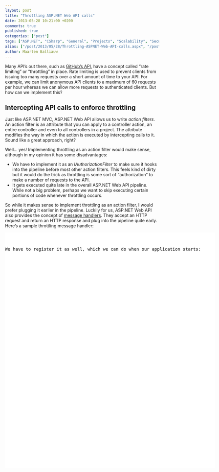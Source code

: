 ```yaml
---
layout: post
title: "Throttling ASP.NET Web API calls"
date: 2013-05-28 10:21:00 +0200
comments: true
published: true
categories: ["post"]
tags: ["ASP.NET", "CSharp", "General", "Projects", "Scalability", "Security", "Software", "WebAPI"]
alias: ["/post/2013/05/28/Throttling-ASPNET-Web-API-calls.aspx", "/post/2013/05/28/throttling-aspnet-web-api-calls.aspx"]
author: Maarten Balliauw
---
```

<p>Many API&rsquo;s out there, such as <a href="http://developer.github.com/v3/#rate-limiting">GitHub&rsquo;s API</a>, have a concept called &ldquo;rate limiting&rdquo; or &ldquo;throttling&rdquo; in place. Rate limiting is used to prevent clients from issuing too many requests over a short amount of time to your API. For example, we can limit anonymous API clients to a maximum of 60 requests per hour whereas we can allow more requests to authenticated clients. But how can we implement this?</p>
<h2>Intercepting API calls to enforce throttling</h2>
<p>Just like ASP.NET MVC, ASP.NET Web API allows us to write <em>action filters</em>. An action filter is an attribute that you can apply to a controller action, an entire controller and even to all controllers in a project. The attribute modifies the way in which the action is executed by intercepting calls to it. Sound like a great approach, right?</p>
<p>Well&hellip; yes! Implementing throttling as an action filter would make sense, although in my opinion it has some disadvantages:</p>
<ul>
<li>We have to implement it as an <em>IAuthorizationFilter</em> to make sure it hooks into the pipeline before most other action filters. This feels kind of dirty but it would do the trick as throttling is some sort of &ldquo;authorization&rdquo; to make a number of requests to the API.</li>
<li>It gets executed quite late in the overall ASP.NET Web API pipeline. While not a big problem, perhaps we want to skip executing certain portions of code whenever throttling occurs.</li>
</ul>
<p>So while it makes sense to implement throttling as an action filter, I would prefer plugging it earlier in the pipeline. Luckily for us, ASP.NET Web API also provides the concept of <a href="http://www.asp.net/web-api/overview/working-with-http/http-message-handlers">message handlers</a>. They accept an HTTP request and return an HTTP response and plug into the pipeline quite early. Here&rsquo;s a sample throttling message handler:</p>
<div id="scid:9D7513F9-C04C-4721-824A-2B34F0212519:d664b91e-aebf-452f-aaf9-ab2627ff7ac5" class="wlWriterEditableSmartContent" style="float: none; margin: 0px; display: inline; padding: 0px;">
<pre style="width: 687px; height: 770px; background-color: white; overflow: auto;"><div><!--

Code highlighting produced by Actipro CodeHighlighter (freeware)
http://www.CodeHighlighter.com/

--><span style="color: #008080;"> 1</span> <span style="color: #0000ff;">public</span><span style="color: #000000;"> </span><span style="color: #0000ff;">class</span><span style="color: #000000;"> ThrottlingHandler
</span><span style="color: #008080;"> 2</span> <span style="color: #000000;">    : DelegatingHandler
</span><span style="color: #008080;"> 3</span> <span style="color: #000000;">{
</span><span style="color: #008080;"> 4</span> <span style="color: #000000;">    </span><span style="color: #0000ff;">protected</span><span style="color: #000000;"> </span><span style="color: #0000ff;">override</span><span style="color: #000000;"> Task</span><span style="color: #000000;">&lt;</span><span style="color: #000000;">HttpResponseMessage</span><span style="color: #000000;">&gt;</span><span style="color: #000000;"> SendAsync(HttpRequestMessage request, CancellationToken cancellationToken)
</span><span style="color: #008080;"> 5</span> <span style="color: #000000;">    {
</span><span style="color: #008080;"> 6</span> <span style="color: #000000;">        var identifier </span><span style="color: #000000;">=</span><span style="color: #000000;"> request.GetClientIpAddress();
</span><span style="color: #008080;"> 7</span> <span style="color: #000000;">
</span><span style="color: #008080;"> 8</span> <span style="color: #000000;">        </span><span style="color: #0000ff;">long</span><span style="color: #000000;"> currentRequests </span><span style="color: #000000;">=</span><span style="color: #000000;"> </span><span style="color: #800080;">1</span><span style="color: #000000;">;
</span><span style="color: #008080;"> 9</span> <span style="color: #000000;">        </span><span style="color: #0000ff;">long</span><span style="color: #000000;"> maxRequestsPerHour </span><span style="color: #000000;">=</span><span style="color: #000000;"> </span><span style="color: #800080;">60</span><span style="color: #000000;">;
</span><span style="color: #008080;">10</span> <span style="color: #000000;">
</span><span style="color: #008080;">11</span> <span style="color: #000000;">        </span><span style="color: #0000ff;">if</span><span style="color: #000000;"> (HttpContext.Current.Cache[</span><span style="color: #0000ff;">string</span><span style="color: #000000;">.Format(</span><span style="color: #800000;">"</span><span style="color: #800000;">throttling_{0}</span><span style="color: #800000;">"</span><span style="color: #000000;">, identifier)] </span><span style="color: #000000;">!=</span><span style="color: #000000;"> </span><span style="color: #0000ff;">null</span><span style="color: #000000;">)
</span><span style="color: #008080;">12</span> <span style="color: #000000;">        {
</span><span style="color: #008080;">13</span> <span style="color: #000000;">            currentRequests </span><span style="color: #000000;">=</span><span style="color: #000000;"> (</span><span style="color: #0000ff;">long</span><span style="color: #000000;">)System.Web.HttpContext.Current.Cache[</span><span style="color: #0000ff;">string</span><span style="color: #000000;">.Format(</span><span style="color: #800000;">"</span><span style="color: #800000;">throttling_{0}</span><span style="color: #800000;">"</span><span style="color: #000000;">, identifier)] </span><span style="color: #000000;">+</span><span style="color: #000000;"> </span><span style="color: #800080;">1</span><span style="color: #000000;">;
</span><span style="color: #008080;">14</span> <span style="color: #000000;">            HttpContext.Current.Cache[</span><span style="color: #0000ff;">string</span><span style="color: #000000;">.Format(</span><span style="color: #800000;">"</span><span style="color: #800000;">throttling_{0}</span><span style="color: #800000;">"</span><span style="color: #000000;">, identifier)] </span><span style="color: #000000;">=</span><span style="color: #000000;"> currentRequests;
</span><span style="color: #008080;">15</span> <span style="color: #000000;">        }
</span><span style="color: #008080;">16</span> <span style="color: #000000;">        </span><span style="color: #0000ff;">else</span><span style="color: #000000;">
</span><span style="color: #008080;">17</span> <span style="color: #000000;">        {
</span><span style="color: #008080;">18</span> <span style="color: #000000;">            HttpContext.Current.Cache.Add(</span><span style="color: #0000ff;">string</span><span style="color: #000000;">.Format(</span><span style="color: #800000;">"</span><span style="color: #800000;">throttling_{0}</span><span style="color: #800000;">"</span><span style="color: #000000;">, identifier), currentRequests,
</span><span style="color: #008080;">19</span> <span style="color: #000000;">                                                     </span><span style="color: #0000ff;">null</span><span style="color: #000000;">, Cache.NoAbsoluteExpiration, TimeSpan.FromHours(</span><span style="color: #800080;">1</span><span style="color: #000000;">),
</span><span style="color: #008080;">20</span> <span style="color: #000000;">                                                     CacheItemPriority.Low, </span><span style="color: #0000ff;">null</span><span style="color: #000000;">);
</span><span style="color: #008080;">21</span> <span style="color: #000000;">        }
</span><span style="color: #008080;">22</span> <span style="color: #000000;">
</span><span style="color: #008080;">23</span> <span style="color: #000000;">        Task</span><span style="color: #000000;">&lt;</span><span style="color: #000000;">HttpResponseMessage</span><span style="color: #000000;">&gt;</span><span style="color: #000000;"> response </span><span style="color: #000000;">=</span><span style="color: #000000;"> </span><span style="color: #0000ff;">null</span><span style="color: #000000;">;
</span><span style="color: #008080;">24</span> <span style="color: #000000;">        </span><span style="color: #0000ff;">if</span><span style="color: #000000;"> (currentRequests </span><span style="color: #000000;">&gt;</span><span style="color: #000000;"> maxRequestsPerHour)
</span><span style="color: #008080;">25</span> <span style="color: #000000;">        {
</span><span style="color: #008080;">26</span> <span style="color: #000000;">            response </span><span style="color: #000000;">=</span><span style="color: #000000;"> CreateResponse(request, HttpStatusCode.Conflict, </span><span style="color: #800000;">"</span><span style="color: #800000;">You are being throttled.</span><span style="color: #800000;">"</span><span style="color: #000000;">);
</span><span style="color: #008080;">27</span> <span style="color: #000000;">        }
</span><span style="color: #008080;">28</span> <span style="color: #000000;">        </span><span style="color: #0000ff;">else</span><span style="color: #000000;">
</span><span style="color: #008080;">29</span> <span style="color: #000000;">        {
</span><span style="color: #008080;">30</span> <span style="color: #000000;">            response </span><span style="color: #000000;">=</span><span style="color: #000000;"> </span><span style="color: #0000ff;">base</span><span style="color: #000000;">.SendAsync(request, cancellationToken);
</span><span style="color: #008080;">31</span> <span style="color: #000000;">        }
</span><span style="color: #008080;">32</span> <span style="color: #000000;">
</span><span style="color: #008080;">33</span> <span style="color: #000000;">        </span><span style="color: #0000ff;">return</span><span style="color: #000000;"> response;
</span><span style="color: #008080;">34</span> <span style="color: #000000;">    }
</span><span style="color: #008080;">35</span> <span style="color: #000000;">
</span><span style="color: #008080;">36</span> <span style="color: #000000;">    </span><span style="color: #0000ff;">protected</span><span style="color: #000000;"> Task</span><span style="color: #000000;">&lt;</span><span style="color: #000000;">HttpResponseMessage</span><span style="color: #000000;">&gt;</span><span style="color: #000000;"> CreateResponse(HttpRequestMessage request, HttpStatusCode statusCode, </span><span style="color: #0000ff;">string</span><span style="color: #000000;"> message)
</span><span style="color: #008080;">37</span> <span style="color: #000000;">    {
</span><span style="color: #008080;">38</span> <span style="color: #000000;">        var tsc </span><span style="color: #000000;">=</span><span style="color: #000000;"> </span><span style="color: #0000ff;">new</span><span style="color: #000000;"> TaskCompletionSource</span><span style="color: #000000;">&lt;</span><span style="color: #000000;">HttpResponseMessage</span><span style="color: #000000;">&gt;</span><span style="color: #000000;">();
</span><span style="color: #008080;">39</span> <span style="color: #000000;">        var response </span><span style="color: #000000;">=</span><span style="color: #000000;"> request.CreateResponse(statusCode);
</span><span style="color: #008080;">40</span> <span style="color: #000000;">        response.ReasonPhrase </span><span style="color: #000000;">=</span><span style="color: #000000;"> message;
</span><span style="color: #008080;">41</span> <span style="color: #000000;">        response.Content </span><span style="color: #000000;">=</span><span style="color: #000000;"> </span><span style="color: #0000ff;">new</span><span style="color: #000000;"> StringContent(message);
</span><span style="color: #008080;">42</span> <span style="color: #000000;">        tsc.SetResult(response);
</span><span style="color: #008080;">43</span> <span style="color: #000000;">        </span><span style="color: #0000ff;">return</span><span style="color: #000000;"> tsc.Task;
</span><span style="color: #008080;">44</span> <span style="color: #000000;">    }
</span><span style="color: #008080;">45</span> <span style="color: #000000;">}</span></div></pre>
<!-- Code inserted with Steve Dunn's Windows Live Writer Code Formatter Plugin.  http://dunnhq.com --></div>
<p>We have to register it as well, which we can do when our application starts:</p>
<div id="scid:9D7513F9-C04C-4721-824A-2B34F0212519:7fcd0f99-3bdb-4f19-b4f9-ba339dd54af2" class="wlWriterEditableSmartContent" style="float: none; margin: 0px; display: inline; padding: 0px;">
<pre style="width: 687px; height: 36px; background-color: white; overflow: auto;"><div><!--

Code highlighting produced by Actipro CodeHighlighter (freeware)
http://www.CodeHighlighter.com/

--><span style="color: #008080;">1</span> <span style="color: #000000;">config.MessageHandlers.Add(</span><span style="color: #0000ff;">new</span><span style="color: #000000;"> ThrottlingHandler());</span></div></pre>
<!-- Code inserted with Steve Dunn's Windows Live Writer Code Formatter Plugin.  http://dunnhq.com --></div>
<p>The throttling handler above isn&rsquo;t ideal. It&rsquo;s not very extensible nor does it allow scaling out on a web farm. And it&rsquo;s bound to being hosted in ASP.NET on IIS. <strong>It&rsquo;s <em>bad</em>!</strong> Since there&rsquo;s already a great project called <a href="https://github.com/WebApiContrib/WebAPIContrib">WebApiContrib</a>, I decided to contribute a better throttling handler to it.</p>
<h2>Using the WebApiContrib ThrottlingHandler</h2>
<p>The easiest way of using the <em>ThrottlingHandler</em> is by registering it using simple parameters like the following, which throttles every user at 60 requests per hour:</p>
<div id="scid:9D7513F9-C04C-4721-824A-2B34F0212519:eaa16712-5767-4b75-b90b-523c0cf1438f" class="wlWriterEditableSmartContent" style="float: none; margin: 0px; display: inline; padding: 0px;">
<pre style="width: 687px; height: 72px; background-color: white; overflow: auto;"><div><!--

Code highlighting produced by Actipro CodeHighlighter (freeware)
http://www.CodeHighlighter.com/

--><span style="color: #008080;">1</span> <span style="color: #000000;">config.MessageHandlers.Add(</span><span style="color: #0000ff;">new</span><span style="color: #000000;"> ThrottlingHandler(
</span><span style="color: #008080;">2</span> <span style="color: #000000;">    </span><span style="color: #0000ff;">new</span><span style="color: #000000;"> InMemoryThrottleStore(), 
</span><span style="color: #008080;">3</span> <span style="color: #000000;">    id </span><span style="color: #000000;">=&gt;</span><span style="color: #000000;"> </span><span style="color: #800080;">60</span><span style="color: #000000;">, 
</span><span style="color: #008080;">4</span> <span style="color: #000000;">    TimeSpan.FromHours(</span><span style="color: #800080;">1</span><span style="color: #000000;">)));</span></div></pre>
<!-- Code inserted with Steve Dunn's Windows Live Writer Code Formatter Plugin.  http://dunnhq.com --></div>
<p>The <em>IThrottleStore</em> interface stores id + current number of requests. There&rsquo;s only an in-memory store available but you can easily extend it to write this in a distributed cache or a database.</p>
<p>What&rsquo;s interesting is we can change how our <em>ThrottlingHandler</em> behaves quite easily. Let&rsquo;s give a specific IP address a better rate limit:</p>
<div id="scid:9D7513F9-C04C-4721-824A-2B34F0212519:6876c19d-300b-4ecc-b0f1-5fc7e86f453e" class="wlWriterEditableSmartContent" style="float: none; margin: 0px; display: inline; padding: 0px;">
<pre style="width: 687px; height: 187px; background-color: white; overflow: auto;"><div><!--

Code highlighting produced by Actipro CodeHighlighter (freeware)
http://www.CodeHighlighter.com/

--><span style="color: #008080;"> 1</span> <span style="color: #000000;">config.MessageHandlers.Add(</span><span style="color: #0000ff;">new</span><span style="color: #000000;"> ThrottlingHandler(
</span><span style="color: #008080;"> 2</span> <span style="color: #000000;">    </span><span style="color: #0000ff;">new</span><span style="color: #000000;"> InMemoryThrottleStore(), 
</span><span style="color: #008080;"> 3</span> <span style="color: #000000;">    id </span><span style="color: #000000;">=&gt;</span><span style="color: #000000;">
</span><span style="color: #008080;"> 4</span> <span style="color: #000000;">        {
</span><span style="color: #008080;"> 5</span> <span style="color: #000000;">            </span><span style="color: #0000ff;">if</span><span style="color: #000000;"> (id </span><span style="color: #000000;">==</span><span style="color: #000000;"> </span><span style="color: #800000;">"</span><span style="color: #800000;">10.0.0.1</span><span style="color: #800000;">"</span><span style="color: #000000;">)
</span><span style="color: #008080;"> 6</span> <span style="color: #000000;">            {
</span><span style="color: #008080;"> 7</span> <span style="color: #000000;">                </span><span style="color: #0000ff;">return</span><span style="color: #000000;"> </span><span style="color: #800080;">5000</span><span style="color: #000000;">;
</span><span style="color: #008080;"> 8</span> <span style="color: #000000;">            }
</span><span style="color: #008080;"> 9</span> <span style="color: #000000;">            </span><span style="color: #0000ff;">return</span><span style="color: #000000;"> </span><span style="color: #800080;">60</span><span style="color: #000000;">;
</span><span style="color: #008080;">10</span> <span style="color: #000000;">        }, 
</span><span style="color: #008080;">11</span> <span style="color: #000000;">    TimeSpan.FromHours(</span><span style="color: #800080;">1</span><span style="color: #000000;">)));</span></div></pre>
<!-- Code inserted with Steve Dunn's Windows Live Writer Code Formatter Plugin.  http://dunnhq.com --></div>
<p>Wait&hellip; Are you telling me this is all IP based? Well yes, by default. But overriding the <em>ThrottlingHandler</em> allows you to do funky things! Here&rsquo;s a wireframe:</p>
<div id="scid:9D7513F9-C04C-4721-824A-2B34F0212519:de57847f-f943-4c72-b510-9a750b84c4f3" class="wlWriterEditableSmartContent" style="float: none; margin: 0px; display: inline; padding: 0px;">
<pre style="width: 687px; height: 143px; background-color: white; overflow: auto;"><div><!--

Code highlighting produced by Actipro CodeHighlighter (freeware)
http://www.CodeHighlighter.com/

--><span style="color: #008080;">1</span> <span style="color: #0000ff;">public</span><span style="color: #000000;"> </span><span style="color: #0000ff;">class</span><span style="color: #000000;"> MyThrottlingHandler : ThrottlingHandler
</span><span style="color: #008080;">2</span> <span style="color: #000000;">{
</span><span style="color: #008080;">3</span> <span style="color: #000000;">    </span><span style="color: #008000;">//</span><span style="color: #008000;"> ...</span><span style="color: #008000;">
</span><span style="color: #008080;">4</span> <span style="color: #000000;">
</span><span style="color: #008080;">5</span> <span style="color: #000000;">    </span><span style="color: #0000ff;">protected</span><span style="color: #000000;"> </span><span style="color: #0000ff;">override</span><span style="color: #000000;"> </span><span style="color: #0000ff;">string</span><span style="color: #000000;"> GetUserIdentifier(HttpRequestMessage request)
</span><span style="color: #008080;">6</span> <span style="color: #000000;">    {
</span><span style="color: #008080;">7</span> <span style="color: #000000;">        </span><span style="color: #008000;">//</span><span style="color: #008000;"> your user id generation logic here</span><span style="color: #008000;">
</span><span style="color: #008080;">8</span> <span style="color: #000000;">    }
</span><span style="color: #008080;">9</span> <span style="color: #000000;">}</span></div></pre>
<!-- Code inserted with Steve Dunn's Windows Live Writer Code Formatter Plugin.  http://dunnhq.com --></div>
<p>By implementing the <em>GetUserIdentifier</em> method, we can for example return an IP address for unauthenticated users and their username for authenticated users. We can then decide on the throttling quota based on username.</p>
<p>Once using it, the <em>ThrottlingHandler</em> will inject two HTTP headers in every response, informing the client about the rate limit:</p>
<p><a href="/images/image_281.png"><img style="background-image: none; padding-top: 0px; padding-left: 0px; display: inline; padding-right: 0px; border: 0px;" title="image" src="/images/image_thumb_242.png" border="0" alt="image" width="658" height="445" /></a></p>
<p>Enjoy! And do checkout <a href="https://github.com/WebApiContrib/WebAPIContrib">WebApiContrib</a>, it contains almost all extensions to ASP.NET Web API you will ever need!</p>

{% include imported_disclaimer.html %}

